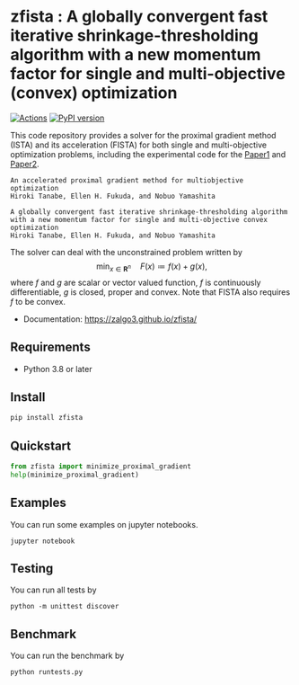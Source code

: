 # zfista : A globally convergent fast iterative shrinkage-thresholding algorithm with a new momentum factor for single and multi-objective (convex) optimization

[![Actions](https://github.com/zalgo3/zfista/actions/workflows/actions.yaml/badge.svg)](https://github.com/zalgo3/zfista/actions/workflows/actions.yaml)
[![PyPI version](https://badge.fury.io/py/zfista.svg)](https://badge.fury.io/py/zfista)

This code repository provides a solver for the proximal gradient method (ISTA) and its acceleration (FISTA) for both single and multi-objective optimization problems, including the experimental code for the [Paper1](https://arxiv.org/abs/2202.10994 "An accelerated proximal gradient method for multiobjective optimization") and [Paper2](https://arxiv.org/abs/2205.05262 "A globally convergent fast iterative shrinkage-thresholding algorithm with a new momentum factor for single and multi-objective convex optimization").

```txt:Paper1
An accelerated proximal gradient method for multiobjective optimization
Hiroki Tanabe, Ellen H. Fukuda, and Nobuo Yamashita
```

```txt:Paper2
A globally convergent fast iterative shrinkage-thresholding algorithm with a new momentum factor for single and multi-objective convex optimization
Hiroki Tanabe, Ellen H. Fukuda, and Nobuo Yamashita
```

The solver can deal with the unconstrained problem written by
$$\min_{x \in \mathbf{R}^n} \quad F(x) \coloneqq f(x) + g(x),$$
where $f$ and $g$ are scalar or vector valued function, $f$ is continuously differentiable, $g$ is closed, proper and convex.
Note that FISTA also requires $f$ to be convex.

- Documentation: https://zalgo3.github.io/zfista/

## Requirements
- Python 3.8 or later

## Install
```sh
pip install zfista
```

## Quickstart
```python
from zfista import minimize_proximal_gradient
help(minimize_proximal_gradient)
```

## Examples
You can run some examples on jupyter notebooks.
```Shell
jupyter notebook
```

## Testing
You can run all tests by
```Shell
python -m unittest discover
```

## Benchmark
You can run the benchmark by
```Shell
python runtests.py
```
